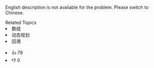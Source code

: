 <p>English description is not available for the problem. Please switch to Chinese.</p>

<div><div>Related Topics</div><div><li>数组</li><li>动态规划</li><li>回溯</li></div></div><br><div><li>👍 79</li><li>👎 0</li></div>